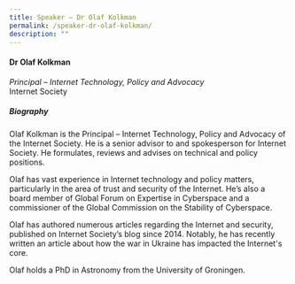 ```yaml
---
title: Speaker – Dr Olaf Kolkman
permalink: /speaker-dr-olaf-kolkman/
description: ""
---
```



#### **Dr Olaf Kolkman**

*Principal – Internet Technology, Policy and Advocacy*  
Internet Society

##### **Biography**
Olaf Kolkman is the Principal – Internet Technology, Policy and Advocacy of the Internet Society. He is a senior advisor to and spokesperson for Internet Society. He formulates, reviews and advises on technical and policy positions. 

Olaf has vast experience in Internet technology and policy matters, particularly in the area of trust and security of the Internet. He’s also a board member of Global Forum on Expertise in Cyberspace and a commissioner of the Global Commission on the Stability of Cyberspace.

Olaf has authored numerous articles regarding the Internet and security, published on Internet Society’s blog since 2014. Notably, he has recently written an article about how the war in Ukraine has impacted the Internet's core.

Olaf holds a PhD in Astronomy from the University of Groningen.